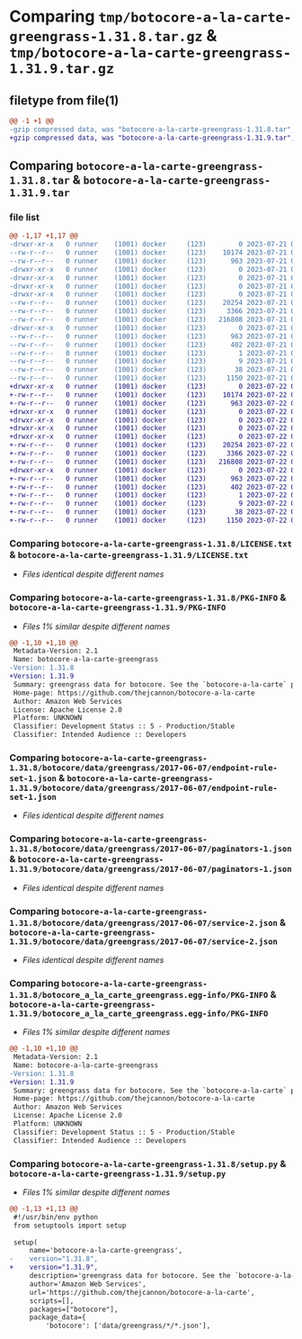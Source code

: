 # Comparing `tmp/botocore-a-la-carte-greengrass-1.31.8.tar.gz` & `tmp/botocore-a-la-carte-greengrass-1.31.9.tar.gz`

## filetype from file(1)

```diff
@@ -1 +1 @@
-gzip compressed data, was "botocore-a-la-carte-greengrass-1.31.8.tar", last modified: Fri Jul 21 01:21:24 2023, max compression
+gzip compressed data, was "botocore-a-la-carte-greengrass-1.31.9.tar", last modified: Sat Jul 22 01:20:26 2023, max compression
```

## Comparing `botocore-a-la-carte-greengrass-1.31.8.tar` & `botocore-a-la-carte-greengrass-1.31.9.tar`

### file list

```diff
@@ -1,17 +1,17 @@
-drwxr-xr-x   0 runner    (1001) docker     (123)        0 2023-07-21 01:21:24.338986 botocore-a-la-carte-greengrass-1.31.8/
--rw-r--r--   0 runner    (1001) docker     (123)    10174 2023-07-21 01:21:24.000000 botocore-a-la-carte-greengrass-1.31.8/LICENSE.txt
--rw-r--r--   0 runner    (1001) docker     (123)      963 2023-07-21 01:21:24.338986 botocore-a-la-carte-greengrass-1.31.8/PKG-INFO
-drwxr-xr-x   0 runner    (1001) docker     (123)        0 2023-07-21 01:21:24.338986 botocore-a-la-carte-greengrass-1.31.8/botocore/
-drwxr-xr-x   0 runner    (1001) docker     (123)        0 2023-07-21 01:21:24.338986 botocore-a-la-carte-greengrass-1.31.8/botocore/data/
-drwxr-xr-x   0 runner    (1001) docker     (123)        0 2023-07-21 01:21:24.338986 botocore-a-la-carte-greengrass-1.31.8/botocore/data/greengrass/
-drwxr-xr-x   0 runner    (1001) docker     (123)        0 2023-07-21 01:21:24.338986 botocore-a-la-carte-greengrass-1.31.8/botocore/data/greengrass/2017-06-07/
--rw-r--r--   0 runner    (1001) docker     (123)    20254 2023-07-21 01:21:06.000000 botocore-a-la-carte-greengrass-1.31.8/botocore/data/greengrass/2017-06-07/endpoint-rule-set-1.json
--rw-r--r--   0 runner    (1001) docker     (123)     3366 2023-07-21 01:21:06.000000 botocore-a-la-carte-greengrass-1.31.8/botocore/data/greengrass/2017-06-07/paginators-1.json
--rw-r--r--   0 runner    (1001) docker     (123)   216808 2023-07-21 01:21:06.000000 botocore-a-la-carte-greengrass-1.31.8/botocore/data/greengrass/2017-06-07/service-2.json
-drwxr-xr-x   0 runner    (1001) docker     (123)        0 2023-07-21 01:21:24.338986 botocore-a-la-carte-greengrass-1.31.8/botocore_a_la_carte_greengrass.egg-info/
--rw-r--r--   0 runner    (1001) docker     (123)      963 2023-07-21 01:21:24.000000 botocore-a-la-carte-greengrass-1.31.8/botocore_a_la_carte_greengrass.egg-info/PKG-INFO
--rw-r--r--   0 runner    (1001) docker     (123)      402 2023-07-21 01:21:24.000000 botocore-a-la-carte-greengrass-1.31.8/botocore_a_la_carte_greengrass.egg-info/SOURCES.txt
--rw-r--r--   0 runner    (1001) docker     (123)        1 2023-07-21 01:21:24.000000 botocore-a-la-carte-greengrass-1.31.8/botocore_a_la_carte_greengrass.egg-info/dependency_links.txt
--rw-r--r--   0 runner    (1001) docker     (123)        9 2023-07-21 01:21:24.000000 botocore-a-la-carte-greengrass-1.31.8/botocore_a_la_carte_greengrass.egg-info/top_level.txt
--rw-r--r--   0 runner    (1001) docker     (123)       38 2023-07-21 01:21:24.338986 botocore-a-la-carte-greengrass-1.31.8/setup.cfg
--rw-r--r--   0 runner    (1001) docker     (123)     1150 2023-07-21 01:21:24.000000 botocore-a-la-carte-greengrass-1.31.8/setup.py
+drwxr-xr-x   0 runner    (1001) docker     (123)        0 2023-07-22 01:20:26.916947 botocore-a-la-carte-greengrass-1.31.9/
+-rw-r--r--   0 runner    (1001) docker     (123)    10174 2023-07-22 01:20:26.000000 botocore-a-la-carte-greengrass-1.31.9/LICENSE.txt
+-rw-r--r--   0 runner    (1001) docker     (123)      963 2023-07-22 01:20:26.916947 botocore-a-la-carte-greengrass-1.31.9/PKG-INFO
+drwxr-xr-x   0 runner    (1001) docker     (123)        0 2023-07-22 01:20:26.912948 botocore-a-la-carte-greengrass-1.31.9/botocore/
+drwxr-xr-x   0 runner    (1001) docker     (123)        0 2023-07-22 01:20:26.912948 botocore-a-la-carte-greengrass-1.31.9/botocore/data/
+drwxr-xr-x   0 runner    (1001) docker     (123)        0 2023-07-22 01:20:26.912948 botocore-a-la-carte-greengrass-1.31.9/botocore/data/greengrass/
+drwxr-xr-x   0 runner    (1001) docker     (123)        0 2023-07-22 01:20:26.912948 botocore-a-la-carte-greengrass-1.31.9/botocore/data/greengrass/2017-06-07/
+-rw-r--r--   0 runner    (1001) docker     (123)    20254 2023-07-22 01:20:09.000000 botocore-a-la-carte-greengrass-1.31.9/botocore/data/greengrass/2017-06-07/endpoint-rule-set-1.json
+-rw-r--r--   0 runner    (1001) docker     (123)     3366 2023-07-22 01:20:09.000000 botocore-a-la-carte-greengrass-1.31.9/botocore/data/greengrass/2017-06-07/paginators-1.json
+-rw-r--r--   0 runner    (1001) docker     (123)   216808 2023-07-22 01:20:09.000000 botocore-a-la-carte-greengrass-1.31.9/botocore/data/greengrass/2017-06-07/service-2.json
+drwxr-xr-x   0 runner    (1001) docker     (123)        0 2023-07-22 01:20:26.916947 botocore-a-la-carte-greengrass-1.31.9/botocore_a_la_carte_greengrass.egg-info/
+-rw-r--r--   0 runner    (1001) docker     (123)      963 2023-07-22 01:20:26.000000 botocore-a-la-carte-greengrass-1.31.9/botocore_a_la_carte_greengrass.egg-info/PKG-INFO
+-rw-r--r--   0 runner    (1001) docker     (123)      402 2023-07-22 01:20:26.000000 botocore-a-la-carte-greengrass-1.31.9/botocore_a_la_carte_greengrass.egg-info/SOURCES.txt
+-rw-r--r--   0 runner    (1001) docker     (123)        1 2023-07-22 01:20:26.000000 botocore-a-la-carte-greengrass-1.31.9/botocore_a_la_carte_greengrass.egg-info/dependency_links.txt
+-rw-r--r--   0 runner    (1001) docker     (123)        9 2023-07-22 01:20:26.000000 botocore-a-la-carte-greengrass-1.31.9/botocore_a_la_carte_greengrass.egg-info/top_level.txt
+-rw-r--r--   0 runner    (1001) docker     (123)       38 2023-07-22 01:20:26.916947 botocore-a-la-carte-greengrass-1.31.9/setup.cfg
+-rw-r--r--   0 runner    (1001) docker     (123)     1150 2023-07-22 01:20:26.000000 botocore-a-la-carte-greengrass-1.31.9/setup.py
```

### Comparing `botocore-a-la-carte-greengrass-1.31.8/LICENSE.txt` & `botocore-a-la-carte-greengrass-1.31.9/LICENSE.txt`

 * *Files identical despite different names*

### Comparing `botocore-a-la-carte-greengrass-1.31.8/PKG-INFO` & `botocore-a-la-carte-greengrass-1.31.9/PKG-INFO`

 * *Files 1% similar despite different names*

```diff
@@ -1,10 +1,10 @@
 Metadata-Version: 2.1
 Name: botocore-a-la-carte-greengrass
-Version: 1.31.8
+Version: 1.31.9
 Summary: greengrass data for botocore. See the `botocore-a-la-carte` package for more info.
 Home-page: https://github.com/thejcannon/botocore-a-la-carte
 Author: Amazon Web Services
 License: Apache License 2.0
 Platform: UNKNOWN
 Classifier: Development Status :: 5 - Production/Stable
 Classifier: Intended Audience :: Developers
```

### Comparing `botocore-a-la-carte-greengrass-1.31.8/botocore/data/greengrass/2017-06-07/endpoint-rule-set-1.json` & `botocore-a-la-carte-greengrass-1.31.9/botocore/data/greengrass/2017-06-07/endpoint-rule-set-1.json`

 * *Files identical despite different names*

### Comparing `botocore-a-la-carte-greengrass-1.31.8/botocore/data/greengrass/2017-06-07/paginators-1.json` & `botocore-a-la-carte-greengrass-1.31.9/botocore/data/greengrass/2017-06-07/paginators-1.json`

 * *Files identical despite different names*

### Comparing `botocore-a-la-carte-greengrass-1.31.8/botocore/data/greengrass/2017-06-07/service-2.json` & `botocore-a-la-carte-greengrass-1.31.9/botocore/data/greengrass/2017-06-07/service-2.json`

 * *Files identical despite different names*

### Comparing `botocore-a-la-carte-greengrass-1.31.8/botocore_a_la_carte_greengrass.egg-info/PKG-INFO` & `botocore-a-la-carte-greengrass-1.31.9/botocore_a_la_carte_greengrass.egg-info/PKG-INFO`

 * *Files 1% similar despite different names*

```diff
@@ -1,10 +1,10 @@
 Metadata-Version: 2.1
 Name: botocore-a-la-carte-greengrass
-Version: 1.31.8
+Version: 1.31.9
 Summary: greengrass data for botocore. See the `botocore-a-la-carte` package for more info.
 Home-page: https://github.com/thejcannon/botocore-a-la-carte
 Author: Amazon Web Services
 License: Apache License 2.0
 Platform: UNKNOWN
 Classifier: Development Status :: 5 - Production/Stable
 Classifier: Intended Audience :: Developers
```

### Comparing `botocore-a-la-carte-greengrass-1.31.8/setup.py` & `botocore-a-la-carte-greengrass-1.31.9/setup.py`

 * *Files 1% similar despite different names*

```diff
@@ -1,13 +1,13 @@
 #!/usr/bin/env python
 from setuptools import setup
 
 setup(
     name='botocore-a-la-carte-greengrass',
-    version="1.31.8",
+    version="1.31.9",
     description='greengrass data for botocore. See the `botocore-a-la-carte` package for more info.',
     author='Amazon Web Services',
     url='https://github.com/thejcannon/botocore-a-la-carte',
     scripts=[],
     packages=["botocore"],
     package_data={
         'botocore': ['data/greengrass/*/*.json'],
```

